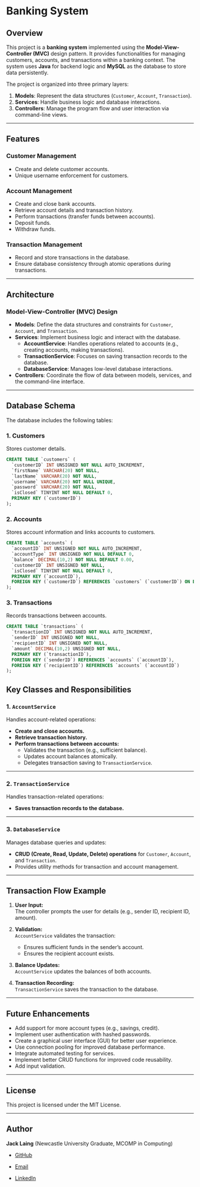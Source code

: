 # Banking System

## Overview

This project is a **banking system** implemented using the **Model-View-Controller (MVC)** design pattern. It provides functionalities for managing customers, accounts, and transactions within a banking context. The system uses **Java** for backend logic and **MySQL** as the database to store data persistently.

The project is organized into three primary layers:
1. **Models**: Represent the data structures (`Customer`, `Account`, `Transaction`).
2. **Services**: Handle business logic and database interactions.
3. **Controllers**: Manage the program flow and user interaction via command-line views.

---

## Features

### **Customer Management**
- Create and delete customer accounts.
- Unique username enforcement for customers.

### **Account Management**
- Create and close bank accounts.
- Retrieve account details and transaction history.
- Perform transactions (transfer funds between accounts).
- Deposit funds.
- Withdraw funds.

### **Transaction Management**
- Record and store transactions in the database.
- Ensure database consistency through atomic operations during transactions.

---

## Architecture

### **Model-View-Controller (MVC) Design**
- **Models**: Define the data structures and constraints for `Customer`, `Account`, and `Transaction`.
- **Services**: Implement business logic and interact with the database.
  - **AccountService**: Handles operations related to accounts (e.g., creating accounts, making transactions).
  - **TransactionService**: Focuses on saving transaction records to the database.
  - **DatabaseService**: Manages low-level database interactions.
- **Controllers**: Coordinate the flow of data between models, services, and the command-line interface.

---

## Database Schema

The database includes the following tables:

### **1. Customers**
Stores customer details.
```sql
CREATE TABLE `customers` (
  `customerID` INT UNSIGNED NOT NULL AUTO_INCREMENT,
  `firstName` VARCHAR(20) NOT NULL,
  `lastName` VARCHAR(20) NOT NULL,
  `username` VARCHAR(20) NOT NULL UNIQUE,
  `password` VARCHAR(20) NOT NULL,
  `isClosed` TINYINT NOT NULL DEFAULT 0,
  PRIMARY KEY (`customerID`)
);
```

### **2. Accounts**

Stores account information and links accounts to customers.

```sql
CREATE TABLE `accounts` (
  `accountID` INT UNSIGNED NOT NULL AUTO_INCREMENT,
  `accountType` INT UNSIGNED NOT NULL DEFAULT 0,
  `balance` DECIMAL(10,2) NOT NULL DEFAULT 0.00,
  `customerID` INT UNSIGNED NOT NULL,
  `isClosed` TINYINT NOT NULL DEFAULT 0,
  PRIMARY KEY (`accountID`),
  FOREIGN KEY (`customerID`) REFERENCES `customers` (`customerID`) ON DELETE CASCADE
);
```

### **3. Transactions**

Records transactions between accounts.

```sql
CREATE TABLE `transactions` (
  `transactionID` INT UNSIGNED NOT NULL AUTO_INCREMENT,
  `senderID` INT UNSIGNED NOT NULL,
  `recipientID` INT UNSIGNED NOT NULL,
  `amount` DECIMAL(10,2) UNSIGNED NOT NULL,
  PRIMARY KEY (`transactionID`),
  FOREIGN KEY (`senderID`) REFERENCES `accounts` (`accountID`),
  FOREIGN KEY (`recipientID`) REFERENCES `accounts` (`accountID`)
);
```

## **Key Classes and Responsibilities**

### 1. `AccountService`
Handles account-related operations:
- **Create and close accounts.**
- **Retrieve transaction history.**
- **Perform transactions between accounts:**
  - Validates the transaction (e.g., sufficient balance).
  - Updates account balances atomically.
  - Delegates transaction saving to `TransactionService`.

---

### 2. `TransactionService`
Handles transaction-related operations:
- **Saves transaction records to the database.**

---

### 3. `DatabaseService`
Manages database queries and updates:
- **CRUD (Create, Read, Update, Delete) operations** for `Customer`, `Account`, and `Transaction`.
- Provides utility methods for transaction and account management.

---

## Transaction Flow Example

1. **User Input:**  
   The controller prompts the user for details (e.g., sender ID, recipient ID, amount).

2. **Validation:**  
   `AccountService` validates the transaction:
   - Ensures sufficient funds in the sender’s account.
   - Ensures the recipient account exists.

3. **Balance Updates:**  
   `AccountService` updates the balances of both accounts.

4. **Transaction Recording:**  
   `TransactionService` saves the transaction to the database.

---

## Future Enhancements
- Add support for more account types (e.g., savings, credit).
- Implement user authentication with hashed passwords.
- Create a graphical user interface (GUI) for better user experience.
- Use connection pooling for improved database performance.
- Integrate automated testing for services.
- Implement better CRUD functions for improved code reusability.
- Add input validation.

---

## License
This project is licensed under the MIT License.

---

## Author
 **Jack Laing** (Newcastle University Graduate, MCOMP in Computing)  
 
- [GitHub](https://github.com/JackLaingDev)  

- [Email](mailto:jacklaing123@hotmail.co.uk)

- [LinkedIn](https://www.linkedin.com/in/jack-laing-801601281/)


